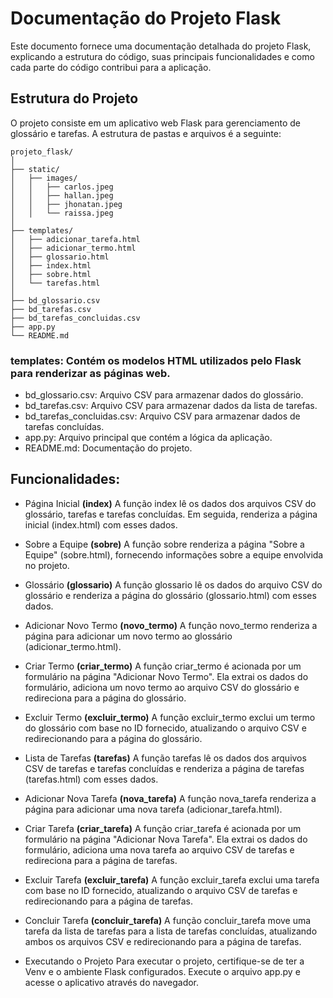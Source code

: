 # Documentação do Projeto Flask
Este documento fornece uma documentação detalhada do projeto Flask, explicando a estrutura do código, suas principais funcionalidades e como cada parte do código contribui para a aplicação.

## Estrutura do Projeto
O projeto consiste em um aplicativo web Flask para gerenciamento de glossário e tarefas. A estrutura de pastas e arquivos é a seguinte:

``` projeto_flask
projeto_flask/
│
├── static/
│   ├── images/
│   │   ├── carlos.jpeg
│   │   ├── hallan.jpeg
│   │   ├── jhonatan.jpeg
│   │   └── raissa.jpeg
│
├── templates/
│   ├── adicionar_tarefa.html
│   ├── adicionar_termo.html
│   ├── glossario.html
│   ├── index.html
│   ├── sobre.html
│   └── tarefas.html
│
├── bd_glossario.csv
├── bd_tarefas.csv
├── bd_tarefas_concluidas.csv
├── app.py
└── README.md
 ```


### templates: Contém os modelos HTML utilizados pelo Flask para renderizar as páginas web.
*  bd_glossario.csv: Arquivo CSV para armazenar dados do glossário.
*  bd_tarefas.csv: Arquivo CSV para armazenar dados da lista de tarefas.
*  bd_tarefas_concluidas.csv: Arquivo CSV para armazenar dados de tarefas concluídas.
*  app.py: Arquivo principal que contém a lógica da aplicação.
*   README.md: Documentação do projeto.

## Funcionalidades: 

* Página Inicial **(index)**
A função index lê os dados dos arquivos CSV do glossário, tarefas e tarefas concluídas. Em seguida, renderiza a página inicial (index.html) com esses dados.

* Sobre a Equipe **(sobre)**
A função sobre renderiza a página "Sobre a Equipe" (sobre.html), fornecendo informações sobre a equipe envolvida no projeto.

* Glossário **(glossario)**
A função glossario lê os dados do arquivo CSV do glossário e renderiza a página do glossário (glossario.html) com esses dados.

* Adicionar Novo Termo **(novo_termo)**
A função novo_termo renderiza a página para adicionar um novo termo ao glossário (adicionar_termo.html).

* Criar Termo **(criar_termo)**
A função criar_termo é acionada por um formulário na página "Adicionar Novo Termo". Ela extrai os dados do formulário, adiciona um novo termo ao arquivo CSV do glossário e redireciona para a página do glossário.

* Excluir Termo **(excluir_termo)**
A função excluir_termo exclui um termo do glossário com base no ID fornecido, atualizando o arquivo CSV e redirecionando para a página do glossário.

* Lista de Tarefas **(tarefas)**
A função tarefas lê os dados dos arquivos CSV de tarefas e tarefas concluídas e renderiza a página de tarefas (tarefas.html) com esses dados.

* Adicionar Nova Tarefa **(nova_tarefa)**
A função nova_tarefa renderiza a página para adicionar uma nova tarefa (adicionar_tarefa.html).

* Criar Tarefa **(criar_tarefa)**
A função criar_tarefa é acionada por um formulário na página "Adicionar Nova Tarefa". Ela extrai os dados do formulário, adiciona uma nova tarefa ao arquivo CSV de tarefas e redireciona para a página de tarefas.

* Excluir Tarefa **(excluir_tarefa)**
A função excluir_tarefa exclui uma tarefa com base no ID fornecido, atualizando o arquivo CSV de tarefas e redirecionando para a página de tarefas.

* Concluir Tarefa **(concluir_tarefa)**
A função concluir_tarefa move uma tarefa da lista de tarefas para a lista de tarefas concluídas, atualizando ambos os arquivos CSV e redirecionando para a página de tarefas.

* Executando o Projeto
Para executar o projeto, certifique-se de ter a Venv e o ambiente Flask configurados. Execute o arquivo app.py e acesse o aplicativo através do navegador.
